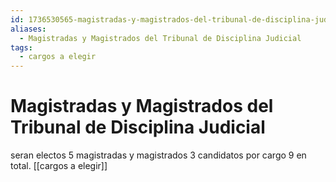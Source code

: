 ```yaml
---
id: 1736530565-magistradas-y-magistrados-del-tribunal-de-disciplina-judicial
aliases:
  - Magistradas y Magistrados del Tribunal de Disciplina Judicial
tags:
  - cargos a elegir
---
```


# Magistradas y Magistrados del Tribunal de Disciplina Judicial

seran electos 5 magistradas y magistrados 3 candidatos por cargo 9 en total.
[[cargos a elegir]]
